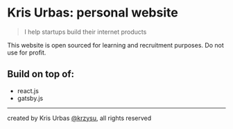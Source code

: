 # Kris Urbas: personal website

> I help startups build their internet products

This website is open sourced for learning and recruitment purposes. Do not use for profit.

## Build on top of:

- react.js
- gatsby.js

* * *
created by Kris Urbas [@krzysu](http://twitter.com/krzysu), all rights reserved
